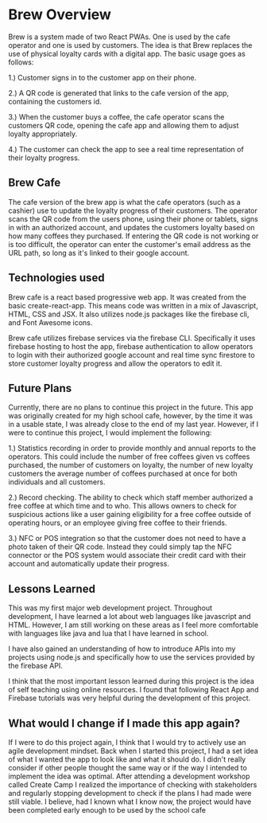 # Brew Overview

Brew is a system made of two React PWAs. One is used by the cafe operator and one is used by customers. The idea is that Brew replaces the use of physical loyalty cards with a digital app. The basic usage goes as follows:

  1.) Customer signs in to the customer app on their phone.  
  
  2.) A QR code is generated that links to the cafe version of the app, containing the customers id.  
  
  3.) When the customer buys a coffee, the cafe operator scans the customers QR code, opening the cafe app and allowing them to adjust           loyalty appropriately. 
  
  4.) The customer can check the app to see a real time representation of their loyalty progress. 
  
## Brew Cafe
The cafe version of the brew app is what the cafe operators (such as a cashier) use to update the loyalty progress of their customers. The operator scans the QR code from the users phone, using their phone or tablets, signs in with an authorized account, and updates the customers loyalty based on how many coffees they purchased. If entering the QR code is not working or is too difficult, the operator can enter the customer's email address as the URL path, so long as it's linked to their google account.

## Technologies used
Brew cafe is a react based progressive web app. It was created from the basic create-react-app. This means code was written in a mix of Javascript, HTML, CSS and JSX. It also utilizes node.js packages like the firebase cli, and Font Awesome icons. 

Brew cafe utilizes firebase services via the firebase CLI. Specifically it uses firebase hosting to host the app, firebase authentication to allow operators to login with their authorized google account and real time sync firestore to store customer loyalty progress and allow the operators to edit it.

## Future Plans
Currently, there are no plans to continue this project in the future. This app was originally created for my high school cafe, however, by the time it was in a usable state, I was already close to the end of my last year. However, if I were to continue this project, I would implement the following:

1.) Statistics recording in order to provide monthly and annual reports to the operators. This could include the number of free coffees given vs coffees purchased, the number of customers on loyalty, the number of new loyalty customers the average number of coffees purchased at once for both individuals and all customers. 

2.) Record checking. The ability to check which staff member authorized a free coffee at which time and to who. This allows owners to check for suspicious actions like a user gaining eligibility for a free coffee outside of operating hours, or an employee giving free coffee to their friends.

3.) NFC or POS integration so that the customer does not need to have a photo taken of their QR code. Instead they could simply tap the NFC connector or the POS system would associate their credit card with their account and automatically update their progress.

## Lessons Learned
This was my first major web development project. Throughout development, I have learned a lot about web languages like javascript and HTML. However, I am still working on these areas as I feel more comfortable with languages like java and lua that I have learned in school. 

I have also gained an understanding of how to introduce APIs into my projects using node.js and specifically how to use the services provided by the firebase API. 

I think that the most important lesson learned during this project is the idea of self teaching using online resources. I found that following React App and Firebase tutorials was very helpful during the development of this project.

## What would I change if I made this app again?
If I were to do this project again, I think that I would try to actively use an agile development mindset. Back when I started this project, I had a set idea of what I wanted the app to look like and what it should do. I didn't really consider if other people thought the same way or if the way I intended to implement the idea was optimal. After attending a development workshop called Create Camp I realized the importance of checking with stakeholders and regularly stopping development to check if the plans I had made were still viable. I believe, had I known what I know now, the project would have been completed early enough to be used by the school cafe
